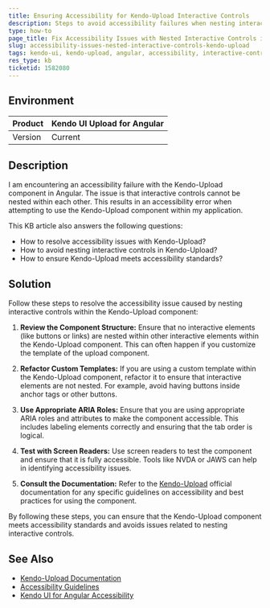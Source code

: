 ```yaml
---
title: Ensuring Accessibility for Kendo-Upload Interactive Controls
description: Steps to avoid accessibility failures when nesting interactive controls within the Kendo-Upload component in Angular applications.
type: how-to
page_title: Fix Accessibility Issues with Nested Interactive Controls in Kendo-Upload
slug: accessibility-issues-nested-interactive-controls-kendo-upload
tags: kendo-ui, kendo-upload, angular, accessibility, interactive-controls
res_type: kb
ticketid: 1582080
---
```


## Environment

| Product | Kendo UI Upload for Angular |
| --- | --- |
| Version | Current |

## Description

I am encountering an accessibility failure with the Kendo-Upload component in Angular. The issue is that interactive controls cannot be nested within each other. This results in an accessibility error when attempting to use the Kendo-Upload component within my application.

This KB article also answers the following questions:

- How to resolve accessibility issues with Kendo-Upload?
- How to avoid nesting interactive controls in Kendo-Upload?
- How to ensure Kendo-Upload meets accessibility standards?

## Solution

Follow these steps to resolve the accessibility issue caused by nesting interactive controls within the Kendo-Upload component:

1. **Review the Component Structure:** Ensure that no interactive elements (like buttons or links) are nested within other interactive elements within the Kendo-Upload component. This can often happen if you customize the template of the upload component.

2. **Refactor Custom Templates:** If you are using a custom template within the Kendo-Upload component, refactor it to ensure that interactive elements are not nested. For example, avoid having buttons inside anchor tags or other buttons.

3. **Use Appropriate ARIA Roles:** Ensure that you are using appropriate ARIA roles and attributes to make the component accessible. This includes labeling elements correctly and ensuring that the tab order is logical.

4. **Test with Screen Readers:** Use screen readers to test the component and ensure that it is fully accessible. Tools like NVDA or JAWS can help in identifying accessibility issues.

5. **Consult the Documentation:** Refer to the [Kendo-Upload](https://docs.telerik.com/kendo-ui/api/javascript/ui/upload) official documentation for any specific guidelines on accessibility and best practices for using the component.

By following these steps, you can ensure that the Kendo-Upload component meets accessibility standards and avoids issues related to nesting interactive controls.

## See Also

- [Kendo-Upload Documentation](https://docs.telerik.com/kendo-ui/api/javascript/ui/upload)
- [Accessibility Guidelines](https://www.w3.org/WAI/WCAG21/quickref/)
- [Kendo UI for Angular Accessibility](https://www.telerik.com/kendo-angular-ui/components/accessibility/)


